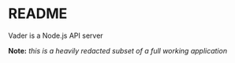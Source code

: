 # README #

Vader is a Node.js API server

**Note:** *this is a heavily redacted subset of a full working application*

